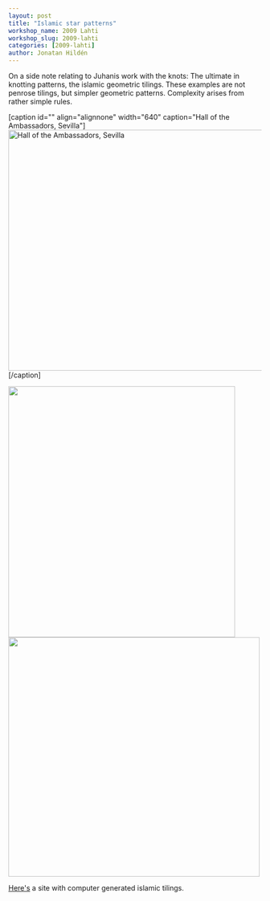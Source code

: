 ```yaml
---
layout: post
title: "Islamic star patterns"
workshop_name: 2009 Lahti
workshop_slug: 2009-lahti
categories: [2009-lahti]
author: Jonatan Hildén
---
```

On a side note relating to Juhanis work with the knots: The ultimate in knotting patterns, the islamic geometric tilings. These examples are not penrose tilings, but simpler geometric patterns. Complexity arises from rather simple rules.

[caption id="" align="alignnone" width="640" caption="Hall of the Ambassadors, Sevilla"]<img title="Sevilla" src="http://lh5.ggpht.com/_8q7EVcNdaTw/RgWoJheR_dI/AAAAAAAAA0I/S6DVfbQhOxk/s640/DSCF1149.JPG" alt="Hall of the Ambassadors, Sevilla" width="640" height="480" />[/caption]

<img class="alignnone" title="Grammar of ornament" src="http://farm4.static.flickr.com/3082/2766087560_344fe37feb.jpg?v=0" alt="" width="451" height="500" />

<img class="alignnone" title="alhambra tile" src="http://farm2.static.flickr.com/1094/532795488_e48f87f3fc.jpg" alt="" width="500" height="477" />

<a href="http://www.cgl.uwaterloo.ca/~csk/projects/starpatterns/">Here's</a> a site with computer generated islamic tilings.
